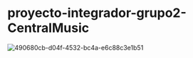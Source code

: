 # proyecto-integrador-grupo2-CentralMusic
![490680cb-d04f-4532-bc4a-e6c88c3e1b51](https://user-images.githubusercontent.com/98064522/155972412-e28a510f-172a-4247-8bf0-789781142635.jpg)
